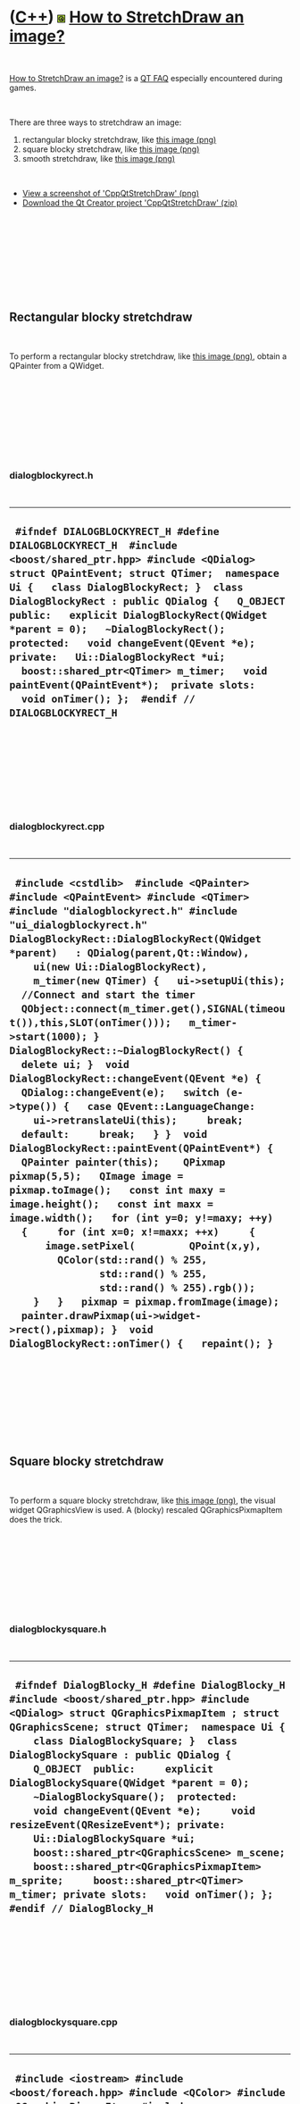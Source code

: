 



 

 

 

 

 

([C++](Cpp.md)) ![Qt](PicQt.png) [How to StretchDraw an image?](CppQtStretchDraw.md)
======================================================================================

 

[How to StretchDraw an image?](CppQtStretchDraw.md) is a [QT
FAQ](CppQtFaq.md) especially encountered during games.

 

There are three ways to stretchdraw an image:

1.  rectangular blocky stretchdraw, like [this
    image (png)](CppQtStretchDrawBlockyRect.png)
2.  square blocky stretchdraw, like [this
    image (png)](CppQtStretchDrawBlockySquare.png)
3.  smooth stretchdraw, like [this
    image (png)](CppQtStretchDrawSmooth.png)

 

-   [View a screenshot of
    'CppQtStretchDraw' (png)](CppQtStretchDraw.png)
-   [Download the Qt Creator project
    'CppQtStretchDraw' (zip)](CppQtStretchDraw.zip)

 

 

 

 

 

Rectangular blocky stretchdraw
------------------------------

 

To perform a rectangular blocky stretchdraw, like [this image
(png)](CppQtStretchDrawBlockyRect.png), obtain a QPainter from a
QWidget.

 

 

 

 

 

### dialogblockyrect.h

 

  ----------------------------------------------------------------------------------------------------------------------------------------------------------------------------------------------------------------------------------------------------------------------------------------------------------------------------------------------------------------------------------------------------------------------------------------------------------------------------------------------------------------------------------------------------------------
  ` #ifndef DIALOGBLOCKYRECT_H #define DIALOGBLOCKYRECT_H  #include <boost/shared_ptr.hpp> #include <QDialog>  struct QPaintEvent; struct QTimer;  namespace Ui {   class DialogBlockyRect; }  class DialogBlockyRect : public QDialog {   Q_OBJECT  public:   explicit DialogBlockyRect(QWidget *parent = 0);   ~DialogBlockyRect();  protected:   void changeEvent(QEvent *e);  private:   Ui::DialogBlockyRect *ui;   boost::shared_ptr<QTimer> m_timer;   void paintEvent(QPaintEvent*);  private slots:   void onTimer(); };  #endif // DIALOGBLOCKYRECT_H`
  ----------------------------------------------------------------------------------------------------------------------------------------------------------------------------------------------------------------------------------------------------------------------------------------------------------------------------------------------------------------------------------------------------------------------------------------------------------------------------------------------------------------------------------------------------------------

 

 

 

 

 

### dialogblockyrect.cpp

 

  --------------------------------------------------------------------------------------------------------------------------------------------------------------------------------------------------------------------------------------------------------------------------------------------------------------------------------------------------------------------------------------------------------------------------------------------------------------------------------------------------------------------------------------------------------------------------------------------------------------------------------------------------------------------------------------------------------------------------------------------------------------------------------------------------------------------------------------------------------------------------------------------------------------------------------------------------------------------------------------------------------------------------------------------------------------------------------------------------------------------------------------------------------------------------------------------------------------------------------------------------------------------------------------------------------------------------------
  ` #include <cstdlib>  #include <QPainter> #include <QPaintEvent> #include <QTimer>  #include "dialogblockyrect.h" #include "ui_dialogblockyrect.h"  DialogBlockyRect::DialogBlockyRect(QWidget *parent)   : QDialog(parent,Qt::Window),     ui(new Ui::DialogBlockyRect),     m_timer(new QTimer) {   ui->setupUi(this);    //Connect and start the timer   QObject::connect(m_timer.get(),SIGNAL(timeout()),this,SLOT(onTimer()));   m_timer->start(1000); }  DialogBlockyRect::~DialogBlockyRect() {   delete ui; }  void DialogBlockyRect::changeEvent(QEvent *e) {   QDialog::changeEvent(e);   switch (e->type()) {   case QEvent::LanguageChange:     ui->retranslateUi(this);     break;   default:     break;   } }  void DialogBlockyRect::paintEvent(QPaintEvent*) {   QPainter painter(this);    QPixmap pixmap(5,5);   QImage image = pixmap.toImage();   const int maxy = image.height();   const int maxx = image.width();   for (int y=0; y!=maxy; ++y)   {     for (int x=0; x!=maxx; ++x)     {       image.setPixel(         QPoint(x,y),         QColor(std::rand() % 255,                std::rand() % 255,                std::rand() % 255).rgb());     }   }   pixmap = pixmap.fromImage(image);   painter.drawPixmap(ui->widget->rect(),pixmap); }  void DialogBlockyRect::onTimer() {   repaint(); }`
  --------------------------------------------------------------------------------------------------------------------------------------------------------------------------------------------------------------------------------------------------------------------------------------------------------------------------------------------------------------------------------------------------------------------------------------------------------------------------------------------------------------------------------------------------------------------------------------------------------------------------------------------------------------------------------------------------------------------------------------------------------------------------------------------------------------------------------------------------------------------------------------------------------------------------------------------------------------------------------------------------------------------------------------------------------------------------------------------------------------------------------------------------------------------------------------------------------------------------------------------------------------------------------------------------------------------------------

 

 

 

 

 

Square blocky stretchdraw
-------------------------

 

To perform a square blocky stretchdraw, like [this image
(png)](CppQtStretchDrawBlockySquare.png), the visual widget
QGraphicsView is used. A (blocky) rescaled QGraphicsPixmapItem does the
trick.

 

 

 

 

 

### dialogblockysquare.h

 

  -----------------------------------------------------------------------------------------------------------------------------------------------------------------------------------------------------------------------------------------------------------------------------------------------------------------------------------------------------------------------------------------------------------------------------------------------------------------------------------------------------------------------------------------------------------------------------------------------------------------------------------------------------------------------------------------------------------------
  ` #ifndef DialogBlocky_H #define DialogBlocky_H  #include <boost/shared_ptr.hpp> #include <QDialog> struct QGraphicsPixmapItem ; struct QGraphicsScene; struct QTimer;  namespace Ui {     class DialogBlockySquare; }  class DialogBlockySquare : public QDialog {     Q_OBJECT  public:     explicit DialogBlockySquare(QWidget *parent = 0);     ~DialogBlockySquare();  protected:     void changeEvent(QEvent *e);     void resizeEvent(QResizeEvent*); private:     Ui::DialogBlockySquare *ui;     boost::shared_ptr<QGraphicsScene> m_scene;     boost::shared_ptr<QGraphicsPixmapItem> m_sprite;     boost::shared_ptr<QTimer> m_timer; private slots:   void onTimer(); };  #endif // DialogBlocky_H`
  -----------------------------------------------------------------------------------------------------------------------------------------------------------------------------------------------------------------------------------------------------------------------------------------------------------------------------------------------------------------------------------------------------------------------------------------------------------------------------------------------------------------------------------------------------------------------------------------------------------------------------------------------------------------------------------------------------------------

 

 

 

 

 

### dialogblockysquare.cpp

 

  --------------------------------------------------------------------------------------------------------------------------------------------------------------------------------------------------------------------------------------------------------------------------------------------------------------------------------------------------------------------------------------------------------------------------------------------------------------------------------------------------------------------------------------------------------------------------------------------------------------------------------------------------------------------------------------------------------------------------------------------------------------------------------------------------------------------------------------------------------------------------------------------------------------------------------------------------------------------------------------------------------------------------------------------------------------------------------------------------------------------------------------------------------------------------------------------------------------------------------------------------------------------------------------------------------------------------------------------------------------------------------------------------------------------------------------------------------------------------------------------------------------------------------------------------------------------------------------------------------------------------------------------------------------------------------------------------------------------------------------------------------------------------------------------------------------------------------------------------------------------------------------------------------------------------------------------------------------------------------------------------------------------------------------------------------------------------------------------------------------------------------------------
  ` #include <iostream> #include <boost/foreach.hpp> #include <QColor> #include <QGraphicsPixmapItem> #include <QGraphicsScene> #include <QPixmap> #include <QPoint> #include <QTimer>  #include "dialogblockysquare.h" #include "ui_dialogblockysquare.h"  DialogBlockySquare::DialogBlockySquare(QWidget *parent) :   QDialog(parent,Qt::Window), //Allow resize of dialog   ui(new Ui::DialogBlockySquare),   m_scene(new QGraphicsScene),   m_sprite(new QGraphicsPixmapItem),   m_timer(new QTimer) {   ui->setupUi(this);    //Create a 5x5 (nonvisual) sprite   m_sprite->setPixmap(QPixmap(5,5));   //Add the sprite to the (nonvisual) scene   m_scene->addItem(m_sprite.get());   //Add the scene to the (visual) graphicsscene   ui->graphicsView->setScene(m_scene.get());    //Create a timer to change the graphicsview   QObject::connect(m_timer.get(),SIGNAL(timeout()),this,SLOT(onTimer()));   m_timer->start(1000);   onTimer(); }  DialogBlockySquare::~DialogBlockySquare() {   delete ui; }  void DialogBlockySquare::changeEvent(QEvent *e) {   QDialog::changeEvent(e);   switch (e->type()) {   case QEvent::LanguageChange:     ui->retranslateUi(this);     break;   default:       break;   } }  void DialogBlockySquare::resizeEvent(QResizeEvent*) {   //Rescale the blocky image to fit the graphicsview   const double scale_x     = static_cast<double>(ui->graphicsView->width())     / static_cast<double>(m_sprite->pixmap().width());   const double scale_y     = static_cast<double>(ui->graphicsView->height())     / static_cast<double>(m_sprite->pixmap().height());   m_sprite->setScale(std::min(scale_x,scale_y)); }  void DialogBlockySquare::onTimer() {   //Draw a new blocky image   QImage image = m_sprite->pixmap().toImage();   const int maxy = image.height();   const int maxx = image.width();   for (int y=0; y!=maxy; ++y)   {     for (int x=0; x!=maxx; ++x)     {       image.setPixel(QPoint(x,y),         QColor(std::rand() % 255,         std::rand() % 255,         std::rand() % 255).rgb());     }   }   m_sprite->setPixmap(m_sprite->pixmap().fromImage(image)); }`
  --------------------------------------------------------------------------------------------------------------------------------------------------------------------------------------------------------------------------------------------------------------------------------------------------------------------------------------------------------------------------------------------------------------------------------------------------------------------------------------------------------------------------------------------------------------------------------------------------------------------------------------------------------------------------------------------------------------------------------------------------------------------------------------------------------------------------------------------------------------------------------------------------------------------------------------------------------------------------------------------------------------------------------------------------------------------------------------------------------------------------------------------------------------------------------------------------------------------------------------------------------------------------------------------------------------------------------------------------------------------------------------------------------------------------------------------------------------------------------------------------------------------------------------------------------------------------------------------------------------------------------------------------------------------------------------------------------------------------------------------------------------------------------------------------------------------------------------------------------------------------------------------------------------------------------------------------------------------------------------------------------------------------------------------------------------------------------------------------------------------------------------------

 

 

 

 

 

Smooth stretchdraw
------------------

 

To perform a smooth stretchdraw, like [this image
(png)](CppQtStretchDrawSmooth.png), the visual widget QLabel is used.

 

 

 

 

 

### dialogsmooth.h

 

  -------------------------------------------------------------------------------------------------------------------------------------------------------------------------------------------------------------------------------------------------------------------------------------------------------------------------------------------------------------------------------------------------------------------------------------------------------------------------
  ` #ifndef DialogSmooth_H #define DialogSmooth_H  #include <boost/shared_ptr.hpp> #include <QDialog> struct QTimer;  namespace Ui {   class DialogSmooth; }  class DialogSmooth : public QDialog {   Q_OBJECT  public:   explicit DialogSmooth(QWidget *parent = 0);   ~DialogSmooth();  protected:   void changeEvent(QEvent *e);  private:   Ui::DialogSmooth *ui;   boost::shared_ptr<QTimer> m_timer; private slots:   void onTimer(); };  #endif // DialogSmooth_H`
  -------------------------------------------------------------------------------------------------------------------------------------------------------------------------------------------------------------------------------------------------------------------------------------------------------------------------------------------------------------------------------------------------------------------------------------------------------------------------

 

 

 

 

 

### dialogsmooth.cpp

 

  ---------------------------------------------------------------------------------------------------------------------------------------------------------------------------------------------------------------------------------------------------------------------------------------------------------------------------------------------------------------------------------------------------------------------------------------------------------------------------------------------------------------------------------------------------------------------------------------------------------------------------------------------------------------------------------------------------------------------------------------------------------------------------------------------------------------------------------------------------------------------------------------------------------------------------------------------------------------------------------------------------------------------------------------------------------------------------------------------------------------------------------------------------------------------------------------------------------------------------------------------------------
  ` #include <iostream> #include <boost/foreach.hpp> #include <QColor> #include <QPoint> #include <QTimer> #include "dialogsmooth.h" #include "ui_dialogsmooth.h"  DialogSmooth::DialogSmooth(QWidget *parent) :   QDialog(parent,Qt::Window), //Allow resize of dialog   ui(new Ui::DialogSmooth),   m_timer(new QTimer) {   ui->setupUi(this);    //Create a 5x5 image   ui->label->setPixmap(QPixmap(5,5));   QObject::connect(m_timer.get(),SIGNAL(timeout()),this,SLOT(onTimer()));   onTimer();   m_timer->start(1000); }  DialogSmooth::~DialogSmooth() {   delete ui; }  void DialogSmooth::changeEvent(QEvent *e) {   QDialog::changeEvent(e);   switch (e->type()) {   case QEvent::LanguageChange:     ui->retranslateUi(this);     break;   default:     break;   } }  void DialogSmooth::onTimer() {   //Draw a new smooth image   QImage image = ui->label->pixmap()->toImage();   const int maxy = image.height();   const int maxx = image.width();   for (int y=0; y!=maxy; ++y)   {     for (int x=0; x!=maxx; ++x)     {       image.setPixel(QPoint(x,y),         QColor(std::rand() % 255,         std::rand() % 255,         std::rand() % 255).rgb());     }   }   ui->label->setPixmap(ui->label->pixmap()->fromImage(image)); }`
  ---------------------------------------------------------------------------------------------------------------------------------------------------------------------------------------------------------------------------------------------------------------------------------------------------------------------------------------------------------------------------------------------------------------------------------------------------------------------------------------------------------------------------------------------------------------------------------------------------------------------------------------------------------------------------------------------------------------------------------------------------------------------------------------------------------------------------------------------------------------------------------------------------------------------------------------------------------------------------------------------------------------------------------------------------------------------------------------------------------------------------------------------------------------------------------------------------------------------------------------------------------

 

 

 

 

 





 



